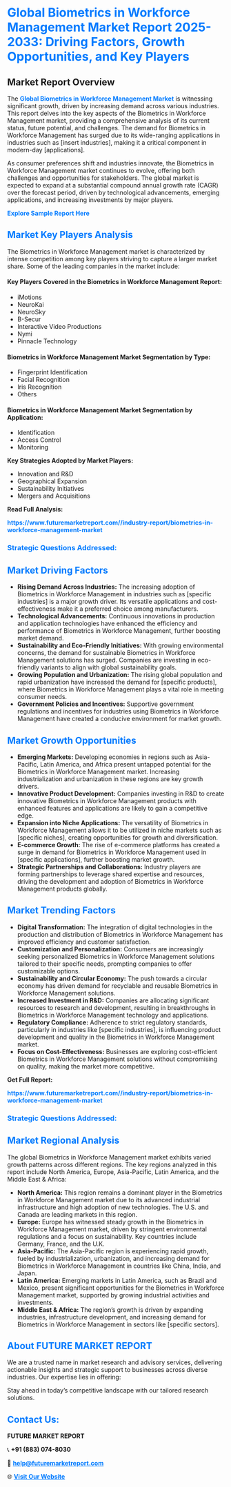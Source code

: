 <h1 style="color: #007BFF;">Global Biometrics in Workforce Management Market Report 2025-2033: Driving Factors, Growth Opportunities, and Key Players</h1>

<section id="overview">
<h2>Market Report Overview</h2>
<p>The <a href="https://www.futuremarketreport.com//industry-report/biometrics-in-workforce-management-market" style="color: #007BFF; text-decoration: none;"><strong>Global Biometrics in Workforce Management Market</strong></a> is witnessing significant growth, driven by increasing demand across various industries. This report delves into the key aspects of the Biometrics in Workforce Management market, providing a comprehensive analysis of its current status, future potential, and challenges. The demand for Biometrics in Workforce Management has surged due to its wide-ranging applications in industries such as [insert industries], making it a critical component in modern-day [applications].</p>
<p>As consumer preferences shift and industries innovate, the Biometrics in Workforce Management market continues to evolve, offering both challenges and opportunities for stakeholders. The global market is expected to expand at a substantial compound annual growth rate (CAGR) over the forecast period, driven by technological advancements, emerging applications, and increasing investments by major players.</p>
</section>

<section id="overview">
<p><a href="https://www.futuremarketreport.com//request-sample/reportId=64156" style="color: #007BFF; text-decoration: none;"><strong>Explore Sample Report Here</strong></a></p>
</section>

<section id="key-players">
<h2 style="color: #007BFF;">Market Key Players Analysis</h2>
<p>The Biometrics in Workforce Management market is characterized by intense competition among key players striving to capture a larger market share. Some of the leading companies in the market include:</p>
<h4>Key Players Covered in the Biometrics in Workforce Management Report:</h4>
<ul><li>iMotions</li><li>NeuroKai</li><li>NeuroSky</li><li>B-Secur</li><li>Interactive Video Productions</li><li>Nymi</li><li>Pinnacle Technology</li></ul>
<h4>Biometrics in Workforce Management Market Segmentation by Type:</h4>
<ul><li>Fingerprint Identification</li><li>Facial Recognition</li><li>Iris Recognition</li><li>Others</li></ul>

<h4>Biometrics in Workforce Management Market Segmentation by Application:</h4>
<ul><li>Identification</li><li>Access Control</li><li>Monitoring</li></ul>
<p><strong>Key Strategies Adopted by Market Players:</strong></p>
<ul>
<li>Innovation and R&D</li>
<li>Geographical Expansion</li>
<li>Sustainability Initiatives</li>
<li>Mergers and Acquisitions</li>
</ul>
</section>

<section>
<p><strong>Read Full Analysis: </strong></p><a href="https://www.futuremarketreport.com//industry-report/biometrics-in-workforce-management-market" style="color: #007BFF; text-decoration: none;"><strong>https://www.futuremarketreport.com//industry-report/biometrics-in-workforce-management-market</strong></a>
<h3 style="color: #007BFF;">Strategic Questions Addressed:</h3>
</section>

<section id="driving-factors">
<h2 style="color: #007BFF;">Market Driving Factors</h2>
<ul>
<li><strong>Rising Demand Across Industries:</strong> The increasing adoption of Biometrics in Workforce Management in industries such as [specific industries] is a major growth driver. Its versatile applications and cost-effectiveness make it a preferred choice among manufacturers.</li>
<li><strong>Technological Advancements:</strong> Continuous innovations in production and application technologies have enhanced the efficiency and performance of Biometrics in Workforce Management, further boosting market demand.</li>
<li><strong>Sustainability and Eco-Friendly Initiatives:</strong> With growing environmental concerns, the demand for sustainable Biometrics in Workforce Management solutions has surged. Companies are investing in eco-friendly variants to align with global sustainability goals.</li>
<li><strong>Growing Population and Urbanization:</strong> The rising global population and rapid urbanization have increased the demand for [specific products], where Biometrics in Workforce Management plays a vital role in meeting consumer needs.</li>
<li><strong>Government Policies and Incentives:</strong> Supportive government regulations and incentives for industries using Biometrics in Workforce Management have created a conducive environment for market growth.</li>
</ul>
</section>

<section id="growth-opportunities">
<h2 style="color: #007BFF;">Market Growth Opportunities</h2>
<ul>
<li><strong>Emerging Markets:</strong> Developing economies in regions such as Asia-Pacific, Latin America, and Africa present untapped potential for the Biometrics in Workforce Management market. Increasing industrialization and urbanization in these regions are key growth drivers.</li>
<li><strong>Innovative Product Development:</strong> Companies investing in R&D to create innovative Biometrics in Workforce Management products with enhanced features and applications are likely to gain a competitive edge.</li>
<li><strong>Expansion into Niche Applications:</strong> The versatility of Biometrics in Workforce Management allows it to be utilized in niche markets such as [specific niches], creating opportunities for growth and diversification.</li>
<li><strong>E-commerce Growth:</strong> The rise of e-commerce platforms has created a surge in demand for Biometrics in Workforce Management used in [specific applications], further boosting market growth.</li>
<li><strong>Strategic Partnerships and Collaborations:</strong> Industry players are forming partnerships to leverage shared expertise and resources, driving the development and adoption of Biometrics in Workforce Management products globally.</li>
</ul>
</section>

<section id="trending-factors">
<h2 style="color: #007BFF;">Market Trending Factors</h2>
<ul>
<li><strong>Digital Transformation:</strong> The integration of digital technologies in the production and distribution of Biometrics in Workforce Management has improved efficiency and customer satisfaction.</li>
<li><strong>Customization and Personalization:</strong> Consumers are increasingly seeking personalized Biometrics in Workforce Management solutions tailored to their specific needs, prompting companies to offer customizable options.</li>
<li><strong>Sustainability and Circular Economy:</strong> The push towards a circular economy has driven demand for recyclable and reusable Biometrics in Workforce Management solutions.</li>
<li><strong>Increased Investment in R&D:</strong> Companies are allocating significant resources to research and development, resulting in breakthroughs in Biometrics in Workforce Management technology and applications.</li>
<li><strong>Regulatory Compliance:</strong> Adherence to strict regulatory standards, particularly in industries like [specific industries], is influencing product development and quality in the Biometrics in Workforce Management market.</li>
<li><strong>Focus on Cost-Effectiveness:</strong> Businesses are exploring cost-efficient Biometrics in Workforce Management solutions without compromising on quality, making the market more competitive.</li>
</ul>
</section>

<section>
<p><strong>Get Full Report: </strong></p><a href="https://www.futuremarketreport.com//industry-report/biometrics-in-workforce-management-market" style="color: #007BFF; text-decoration: none;"><strong>https://www.futuremarketreport.com//industry-report/biometrics-in-workforce-management-market</strong></a>
<h3 style="color: #007BFF;">Strategic Questions Addressed:</h3>
</section>


<section id="regional-analysis">
<h2 style="color: #007BFF;">Market Regional Analysis</h2>
<p>The global Biometrics in Workforce Management market exhibits varied growth patterns across different regions. The key regions analyzed in this report include North America, Europe, Asia-Pacific, Latin America, and the Middle East & Africa:</p>
<ul>
<li><strong>North America:</strong> This region remains a dominant player in the Biometrics in Workforce Management market due to its advanced industrial infrastructure and high adoption of new technologies. The U.S. and Canada are leading markets in this region.</li>
<li><strong>Europe:</strong> Europe has witnessed steady growth in the Biometrics in Workforce Management market, driven by stringent environmental regulations and a focus on sustainability. Key countries include Germany, France, and the U.K.</li>
<li><strong>Asia-Pacific:</strong> The Asia-Pacific region is experiencing rapid growth, fueled by industrialization, urbanization, and increasing demand for Biometrics in Workforce Management in countries like China, India, and Japan.</li>
<li><strong>Latin America:</strong> Emerging markets in Latin America, such as Brazil and Mexico, present significant opportunities for the Biometrics in Workforce Management market, supported by growing industrial activities and investments.</li>
<li><strong>Middle East & Africa:</strong> The region’s growth is driven by expanding industries, infrastructure development, and increasing demand for Biometrics in Workforce Management in sectors like [specific sectors].</li>
</ul>
</section>

<footer>
<h2 style="color: #007BFF;">About FUTURE MARKET REPORT</h2>
<p>We are a trusted name in market research and advisory services, delivering actionable insights and strategic support to businesses across diverse industries. Our expertise lies in offering:</p>

<p>Stay ahead in today’s competitive landscape with our tailored research solutions.</p>

<h2 style="color: #007BFF;">Contact Us:</h2>
<p><strong>FUTURE MARKET REPORT</strong></p>
<p>📞 <strong>+91 (883) 074-8030</strong></p>
<p>📧 <strong><a href="mailto:help@futuremarketreport.com" style="color: #007BFF;">help@futuremarketreport.com</a></strong></p>
<p>🌐 <strong><a href="https://www.futuremarketreport.com/" style="color: #007BFF;">Visit Our Website</a></strong></p>
</footer>